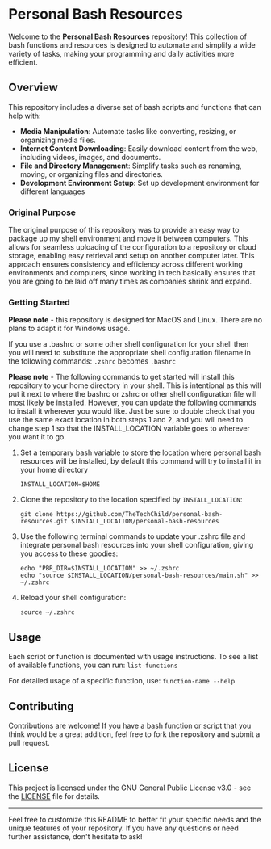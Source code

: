 # Personal Bash Resources

Welcome to the **Personal Bash Resources** repository! This collection of bash functions and resources is designed to automate and simplify a wide variety of tasks, making your programming and daily activities more efficient.

## Overview

This repository includes a diverse set of bash scripts and functions that can help with:

- **Media Manipulation**: Automate tasks like converting, resizing, or organizing media files.
- **Internet Content Downloading**: Easily download content from the web, including videos, images, and documents.
- **File and Directory Management**: Simplify tasks such as renaming, moving, or organizing files and directories.
- **Development Environment Setup**: Set up development environment for different languages

### Original Purpose

The original purpose of this repository was to provide an easy way to package up my shell environment and move it between computers. This allows for seamless uploading of the configuration to a repository or cloud storage, enabling easy retrieval and setup on another computer later. This approach ensures consistency and efficiency across different working environments and computers, since working in tech basically ensures that you are going to be laid off many times as companies shrink and expand.

### Getting Started

**Please note** - this repository is designed for MacOS and Linux. There are no plans to adapt it for Windows usage.

If you use a .bashrc or some other shell configuration for your shell then you will need to substitute the appropriate shell configuration filename in the following commands: `.zshrc` becomes `.bashrc`

**Please note** - The following commands to get started will install this repository to your home directory in your shell. This is intentional as this will put it next to where the bashrc or zshrc or other shell configuration file will most likely be installed. However, you can update the following commands to install it wherever you would like. Just be sure to double check that you use the same exact location in both steps 1 and 2, and you will need to change step 1 so that the INSTALL_LOCATION variable goes to wherever you want it to go.

1. Set a temporary bash variable to store the location where personal bash resources will be installed, by default this command will try to install it in your home directory
   ```
   INSTALL_LOCATION=$HOME
   ```

2. Clone the repository to the location specified by `INSTALL_LOCATION`:
   ```
   git clone https://github.com/TheTechChild/personal-bash-resources.git $INSTALL_LOCATION/personal-bash-resources
   ```

3. Use the following terminal commands to update your .zshrc file and integrate personal bash resources into your shell configuration, giving you access to these goodies:
   ```
   echo "PBR_DIR=$INSTALL_LOCATION" >> ~/.zshrc
   echo "source $INSTALL_LOCATION/personal-bash-resources/main.sh" >> ~/.zshrc
   ```

4. Reload your shell configuration:
   ```
   source ~/.zshrc
   ```

## Usage

Each script or function is documented with usage instructions. To see a list of available functions, you can run: `list-functions`

For detailed usage of a specific function, use: `function-name --help`

## Contributing

Contributions are welcome! If you have a bash function or script that you think would be a great addition, feel free to fork the repository and submit a pull request.

## License

This project is licensed under the GNU General Public License v3.0 - see the [LICENSE](LICENSE) file for details.

---

Feel free to customize this README to better fit your specific needs and the unique features of your repository. If you have any questions or need further assistance, don't hesitate to ask!